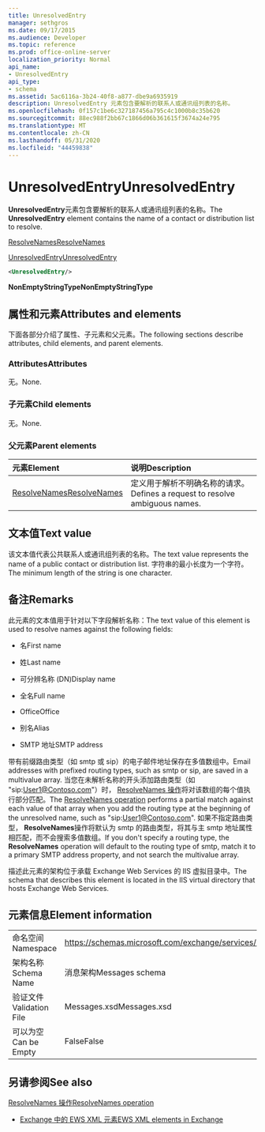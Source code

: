 ```yaml
---
title: UnresolvedEntry
manager: sethgros
ms.date: 09/17/2015
ms.audience: Developer
ms.topic: reference
ms.prod: office-online-server
localization_priority: Normal
api_name:
- UnresolvedEntry
api_type:
- schema
ms.assetid: 5ac6116a-3b24-40f8-a877-dbe9a6935919
description: UnresolvedEntry 元素包含要解析的联系人或通讯组列表的名称。
ms.openlocfilehash: 0f157c1be6c327187456a795c4c1000b8c35b620
ms.sourcegitcommit: 88ec988f2bb67c1866d06b361615f3674a24e795
ms.translationtype: MT
ms.contentlocale: zh-CN
ms.lasthandoff: 05/31/2020
ms.locfileid: "44459838"
---
```

# <a name="unresolvedentry"></a><span data-ttu-id="203e7-103">UnresolvedEntry</span><span class="sxs-lookup"><span data-stu-id="203e7-103">UnresolvedEntry</span></span>

<span data-ttu-id="203e7-104">**UnresolvedEntry**元素包含要解析的联系人或通讯组列表的名称。</span><span class="sxs-lookup"><span data-stu-id="203e7-104">The **UnresolvedEntry** element contains the name of a contact or distribution list to resolve.</span></span> 
  
[<span data-ttu-id="203e7-105">ResolveNames</span><span class="sxs-lookup"><span data-stu-id="203e7-105">ResolveNames</span></span>](resolvenames.md)
  
[<span data-ttu-id="203e7-106">UnresolvedEntry</span><span class="sxs-lookup"><span data-stu-id="203e7-106">UnresolvedEntry</span></span>](unresolvedentry.md)
  
```xml
<UnresolvedEntry/>
```

 <span data-ttu-id="203e7-107">**NonEmptyStringType**</span><span class="sxs-lookup"><span data-stu-id="203e7-107">**NonEmptyStringType**</span></span>
## <a name="attributes-and-elements"></a><span data-ttu-id="203e7-108">属性和元素</span><span class="sxs-lookup"><span data-stu-id="203e7-108">Attributes and elements</span></span>

<span data-ttu-id="203e7-109">下面各部分介绍了属性、子元素和父元素。</span><span class="sxs-lookup"><span data-stu-id="203e7-109">The following sections describe attributes, child elements, and parent elements.</span></span>
  
### <a name="attributes"></a><span data-ttu-id="203e7-110">Attributes</span><span class="sxs-lookup"><span data-stu-id="203e7-110">Attributes</span></span>

<span data-ttu-id="203e7-111">无。</span><span class="sxs-lookup"><span data-stu-id="203e7-111">None.</span></span>
  
### <a name="child-elements"></a><span data-ttu-id="203e7-112">子元素</span><span class="sxs-lookup"><span data-stu-id="203e7-112">Child elements</span></span>

<span data-ttu-id="203e7-113">无。</span><span class="sxs-lookup"><span data-stu-id="203e7-113">None.</span></span>
  
### <a name="parent-elements"></a><span data-ttu-id="203e7-114">父元素</span><span class="sxs-lookup"><span data-stu-id="203e7-114">Parent elements</span></span>

|<span data-ttu-id="203e7-115">**元素**</span><span class="sxs-lookup"><span data-stu-id="203e7-115">**Element**</span></span>|<span data-ttu-id="203e7-116">**说明**</span><span class="sxs-lookup"><span data-stu-id="203e7-116">**Description**</span></span>|
|:-----|:-----|
|[<span data-ttu-id="203e7-117">ResolveNames</span><span class="sxs-lookup"><span data-stu-id="203e7-117">ResolveNames</span></span>](resolvenames.md) <br/> |<span data-ttu-id="203e7-118">定义用于解析不明确名称的请求。</span><span class="sxs-lookup"><span data-stu-id="203e7-118">Defines a request to resolve ambiguous names.</span></span>  <br/> |
   
## <a name="text-value"></a><span data-ttu-id="203e7-119">文本值</span><span class="sxs-lookup"><span data-stu-id="203e7-119">Text value</span></span>

<span data-ttu-id="203e7-120">该文本值代表公共联系人或通讯组列表的名称。</span><span class="sxs-lookup"><span data-stu-id="203e7-120">The text value represents the name of a public contact or distribution list.</span></span> <span data-ttu-id="203e7-121">字符串的最小长度为一个字符。</span><span class="sxs-lookup"><span data-stu-id="203e7-121">The minimum length of the string is one character.</span></span>
  
## <a name="remarks"></a><span data-ttu-id="203e7-122">备注</span><span class="sxs-lookup"><span data-stu-id="203e7-122">Remarks</span></span>

<span data-ttu-id="203e7-123">此元素的文本值用于针对以下字段解析名称：</span><span class="sxs-lookup"><span data-stu-id="203e7-123">The text value of this element is used to resolve names against the following fields:</span></span>
  
- <span data-ttu-id="203e7-124">名</span><span class="sxs-lookup"><span data-stu-id="203e7-124">First name</span></span>
    
- <span data-ttu-id="203e7-125">姓</span><span class="sxs-lookup"><span data-stu-id="203e7-125">Last name</span></span>
    
- <span data-ttu-id="203e7-126">可分辨名称 (DN)</span><span class="sxs-lookup"><span data-stu-id="203e7-126">Display name</span></span>
    
- <span data-ttu-id="203e7-127">全名</span><span class="sxs-lookup"><span data-stu-id="203e7-127">Full name</span></span>
    
- <span data-ttu-id="203e7-128">Office</span><span class="sxs-lookup"><span data-stu-id="203e7-128">Office</span></span>
    
- <span data-ttu-id="203e7-129">别名</span><span class="sxs-lookup"><span data-stu-id="203e7-129">Alias</span></span>
    
- <span data-ttu-id="203e7-130">SMTP 地址</span><span class="sxs-lookup"><span data-stu-id="203e7-130">SMTP address</span></span>
    
<span data-ttu-id="203e7-131">带有前缀路由类型（如 smtp 或 sip）的电子邮件地址保存在多值数组中。</span><span class="sxs-lookup"><span data-stu-id="203e7-131">Email addresses with prefixed routing types, such as smtp or sip, are saved in a multivalue array.</span></span> <span data-ttu-id="203e7-132">当您在未解析名称的开头添加路由类型（如 "sip:User1@Contoso.com"）时， [ResolveNames 操作](resolvenames-operation.md)将对该数组的每个值执行部分匹配。</span><span class="sxs-lookup"><span data-stu-id="203e7-132">The [ResolveNames operation](resolvenames-operation.md) performs a partial match against each value of that array when you add the routing type at the beginning of the unresolved name, such as "sip:User1@Contoso.com".</span></span> <span data-ttu-id="203e7-133">如果不指定路由类型， **ResolveNames**操作将默认为 smtp 的路由类型，将其与主 smtp 地址属性相匹配，而不会搜索多值数组。</span><span class="sxs-lookup"><span data-stu-id="203e7-133">If you don't specify a routing type, the **ResolveNames** operation will default to the routing type of smtp, match it to a primary SMTP address property, and not search the multivalue array.</span></span> 
  
<span data-ttu-id="203e7-134">描述此元素的架构位于承载 Exchange Web Services 的 IIS 虚拟目录中。</span><span class="sxs-lookup"><span data-stu-id="203e7-134">The schema that describes this element is located in the IIS virtual directory that hosts Exchange Web Services.</span></span>
  
## <a name="element-information"></a><span data-ttu-id="203e7-135">元素信息</span><span class="sxs-lookup"><span data-stu-id="203e7-135">Element information</span></span>

|||
|:-----|:-----|
|<span data-ttu-id="203e7-136">命名空间</span><span class="sxs-lookup"><span data-stu-id="203e7-136">Namespace</span></span>  <br/> |https://schemas.microsoft.com/exchange/services/2006/messages  <br/> |
|<span data-ttu-id="203e7-137">架构名称</span><span class="sxs-lookup"><span data-stu-id="203e7-137">Schema Name</span></span>  <br/> |<span data-ttu-id="203e7-138">消息架构</span><span class="sxs-lookup"><span data-stu-id="203e7-138">Messages schema</span></span>  <br/> |
|<span data-ttu-id="203e7-139">验证文件</span><span class="sxs-lookup"><span data-stu-id="203e7-139">Validation File</span></span>  <br/> |<span data-ttu-id="203e7-140">Messages.xsd</span><span class="sxs-lookup"><span data-stu-id="203e7-140">Messages.xsd</span></span>  <br/> |
|<span data-ttu-id="203e7-141">可以为空</span><span class="sxs-lookup"><span data-stu-id="203e7-141">Can be Empty</span></span>  <br/> |<span data-ttu-id="203e7-142">False</span><span class="sxs-lookup"><span data-stu-id="203e7-142">False</span></span>  <br/> |
   
## <a name="see-also"></a><span data-ttu-id="203e7-143">另请参阅</span><span class="sxs-lookup"><span data-stu-id="203e7-143">See also</span></span>



[<span data-ttu-id="203e7-144">ResolveNames 操作</span><span class="sxs-lookup"><span data-stu-id="203e7-144">ResolveNames operation</span></span>](resolvenames-operation.md)


- [<span data-ttu-id="203e7-145">Exchange 中的 EWS XML 元素</span><span class="sxs-lookup"><span data-stu-id="203e7-145">EWS XML elements in Exchange</span></span>](ews-xml-elements-in-exchange.md)

